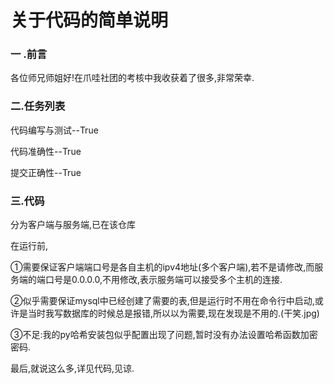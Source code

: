 # 关于代码的简单说明

### 一 .前言

各位师兄师姐好!在爪哇社团的考核中我收获着了很多,非常荣幸.

### 二.任务列表

代码编写与测试--True

代码准确性--True

提交正确性--True

### 三.代码

分为客户端与服务端,已在该仓库

在运行前,

①需要保证客户端端口号是各自主机的ipv4地址(多个客户端),若不是请修改,而服务端的端口号是0.0.0.0,不用修改,表示服务端可以接受多个主机的连接.

②似乎需要保证mysql中已经创建了需要的表,但是运行时不用在命令行中启动,或许是当时我写数据库的时候总是报错,所以以为需要,现在发现是不用的.(干笑.jpg)

③不足:我的py哈希安装包似乎配置出现了问题,暂时没有办法设置哈希函数加密密码.

最后,就说这么多,详见代码,见谅.

